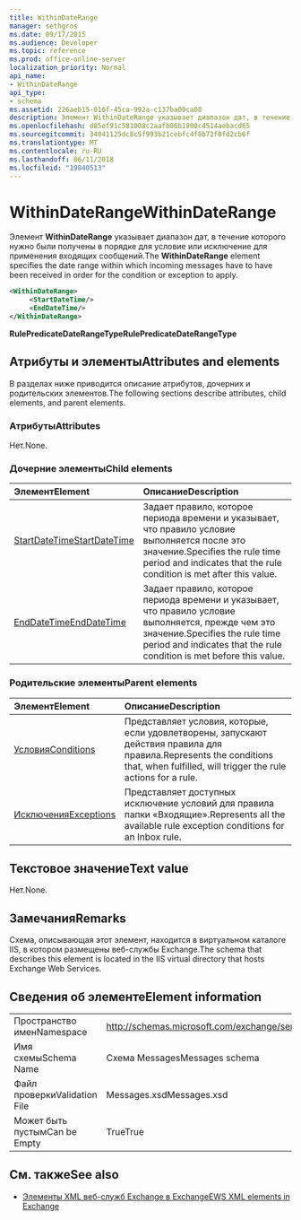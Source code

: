```yaml
---
title: WithinDateRange
manager: sethgros
ms.date: 09/17/2015
ms.audience: Developer
ms.topic: reference
ms.prod: office-online-server
localization_priority: Normal
api_name:
- WithinDateRange
api_type:
- schema
ms.assetid: 226aeb15-016f-45ca-992a-c137ba09ca08
description: Элемент WithinDateRange указывает диапазон дат, в течение которого нужно были получены в порядке для условие или исключение для применения входящих сообщений.
ms.openlocfilehash: d85ef91c581008c2aafb06b1900c4514aebacd65
ms.sourcegitcommit: 34041125dc8c5f993b21cebfc4f8b72f0fd2cb6f
ms.translationtype: MT
ms.contentlocale: ru-RU
ms.lasthandoff: 06/11/2018
ms.locfileid: "19840513"
---
```

# <a name="withindaterange"></a><span data-ttu-id="5564d-103">WithinDateRange</span><span class="sxs-lookup"><span data-stu-id="5564d-103">WithinDateRange</span></span>

<span data-ttu-id="5564d-104">Элемент **WithinDateRange** указывает диапазон дат, в течение которого нужно были получены в порядке для условие или исключение для применения входящих сообщений.</span><span class="sxs-lookup"><span data-stu-id="5564d-104">The **WithinDateRange** element specifies the date range within which incoming messages have to have been received in order for the condition or exception to apply.</span></span> 
  
```XML
<WithinDateRange>
     <StartDateTime/>
     <EndDateTime/>
</WithinDateRange>
```

 <span data-ttu-id="5564d-105">**RulePredicateDateRangeType**</span><span class="sxs-lookup"><span data-stu-id="5564d-105">**RulePredicateDateRangeType**</span></span>
## <a name="attributes-and-elements"></a><span data-ttu-id="5564d-106">Атрибуты и элементы</span><span class="sxs-lookup"><span data-stu-id="5564d-106">Attributes and elements</span></span>

<span data-ttu-id="5564d-107">В разделах ниже приводится описание атрибутов, дочерних и родительских элементов.</span><span class="sxs-lookup"><span data-stu-id="5564d-107">The following sections describe attributes, child elements, and parent elements.</span></span>
  
### <a name="attributes"></a><span data-ttu-id="5564d-108">Атрибуты</span><span class="sxs-lookup"><span data-stu-id="5564d-108">Attributes</span></span>

<span data-ttu-id="5564d-109">Нет.</span><span class="sxs-lookup"><span data-stu-id="5564d-109">None.</span></span>
  
### <a name="child-elements"></a><span data-ttu-id="5564d-110">Дочерние элементы</span><span class="sxs-lookup"><span data-stu-id="5564d-110">Child elements</span></span>

|<span data-ttu-id="5564d-111">**Элемент**</span><span class="sxs-lookup"><span data-stu-id="5564d-111">**Element**</span></span>|<span data-ttu-id="5564d-112">**Описание**</span><span class="sxs-lookup"><span data-stu-id="5564d-112">**Description**</span></span>|
|:-----|:-----|
|[<span data-ttu-id="5564d-113">StartDateTime</span><span class="sxs-lookup"><span data-stu-id="5564d-113">StartDateTime</span></span>](startdatetime.md) <br/> |<span data-ttu-id="5564d-114">Задает правило, которое периода времени и указывает, что правило условие выполняется после это значение.</span><span class="sxs-lookup"><span data-stu-id="5564d-114">Specifies the rule time period and indicates that the rule condition is met after this value.</span></span>  <br/> |
|[<span data-ttu-id="5564d-115">EndDateTime</span><span class="sxs-lookup"><span data-stu-id="5564d-115">EndDateTime</span></span>](enddatetime.md) <br/> |<span data-ttu-id="5564d-116">Задает правило, которое периода времени и указывает, что правило условие выполняется, прежде чем это значение.</span><span class="sxs-lookup"><span data-stu-id="5564d-116">Specifies the rule time period and indicates that the rule condition is met before this value.</span></span>  <br/> |
   
### <a name="parent-elements"></a><span data-ttu-id="5564d-117">Родительские элементы</span><span class="sxs-lookup"><span data-stu-id="5564d-117">Parent elements</span></span>

|<span data-ttu-id="5564d-118">**Элемент**</span><span class="sxs-lookup"><span data-stu-id="5564d-118">**Element**</span></span>|<span data-ttu-id="5564d-119">**Описание**</span><span class="sxs-lookup"><span data-stu-id="5564d-119">**Description**</span></span>|
|:-----|:-----|
|[<span data-ttu-id="5564d-120">Условия</span><span class="sxs-lookup"><span data-stu-id="5564d-120">Conditions</span></span>](conditions.md) <br/> |<span data-ttu-id="5564d-121">Представляет условия, которые, если удовлетворены, запускают действия правила для правила.</span><span class="sxs-lookup"><span data-stu-id="5564d-121">Represents the conditions that, when fulfilled, will trigger the rule actions for a rule.</span></span>  <br/> |
|[<span data-ttu-id="5564d-122">Исключения</span><span class="sxs-lookup"><span data-stu-id="5564d-122">Exceptions</span></span>](exceptions.md) <br/> |<span data-ttu-id="5564d-123">Представляет доступных исключение условий для правила папки «Входящие».</span><span class="sxs-lookup"><span data-stu-id="5564d-123">Represents all the available rule exception conditions for an Inbox rule.</span></span>  <br/> |
   
## <a name="text-value"></a><span data-ttu-id="5564d-124">Текстовое значение</span><span class="sxs-lookup"><span data-stu-id="5564d-124">Text value</span></span>

<span data-ttu-id="5564d-125">Нет.</span><span class="sxs-lookup"><span data-stu-id="5564d-125">None.</span></span>
  
## <a name="remarks"></a><span data-ttu-id="5564d-126">Замечания</span><span class="sxs-lookup"><span data-stu-id="5564d-126">Remarks</span></span>

<span data-ttu-id="5564d-127">Схема, описывающая этот элемент, находится в виртуальном каталоге IIS, в котором размещены веб-службы Exchange.</span><span class="sxs-lookup"><span data-stu-id="5564d-127">The schema that describes this element is located in the IIS virtual directory that hosts Exchange Web Services.</span></span>
  
## <a name="element-information"></a><span data-ttu-id="5564d-128">Сведения об элементе</span><span class="sxs-lookup"><span data-stu-id="5564d-128">Element information</span></span>

|||
|:-----|:-----|
|<span data-ttu-id="5564d-129">Пространство имен</span><span class="sxs-lookup"><span data-stu-id="5564d-129">Namespace</span></span>  <br/> |http://schemas.microsoft.com/exchange/services/2006/messages  <br/> |
|<span data-ttu-id="5564d-130">Имя схемы</span><span class="sxs-lookup"><span data-stu-id="5564d-130">Schema Name</span></span>  <br/> |<span data-ttu-id="5564d-131">Схема Messages</span><span class="sxs-lookup"><span data-stu-id="5564d-131">Messages schema</span></span>  <br/> |
|<span data-ttu-id="5564d-132">Файл проверки</span><span class="sxs-lookup"><span data-stu-id="5564d-132">Validation File</span></span>  <br/> |<span data-ttu-id="5564d-133">Messages.xsd</span><span class="sxs-lookup"><span data-stu-id="5564d-133">Messages.xsd</span></span>  <br/> |
|<span data-ttu-id="5564d-134">Может быть пустым</span><span class="sxs-lookup"><span data-stu-id="5564d-134">Can be Empty</span></span>  <br/> |<span data-ttu-id="5564d-135">True</span><span class="sxs-lookup"><span data-stu-id="5564d-135">True</span></span>  <br/> |
   
## <a name="see-also"></a><span data-ttu-id="5564d-136">См. также</span><span class="sxs-lookup"><span data-stu-id="5564d-136">See also</span></span>



- [<span data-ttu-id="5564d-137">Элементы XML веб-служб Exchange в Exchange</span><span class="sxs-lookup"><span data-stu-id="5564d-137">EWS XML elements in Exchange</span></span>](ews-xml-elements-in-exchange.md)

